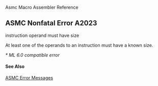 Asmc Macro Assembler Reference

## ASMC Nonfatal Error A2023

instruction operand must have size

At least one of the operands to an instruction must have a known size.

_* ML 6.0 compatible error_

#### See Also

[ASMC Error Messages](readme.md)